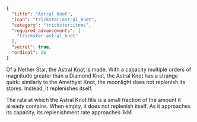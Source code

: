 ```json
{
  "title": "Astral Knot",
  "icon": "trickster:astral_knot",
  "category": "trickster:items",
  "required_advancements": [
    "trickster:astral_knot"
  ],
  "secret": true,
  "ordinal": 26
}
```

Of a Nether Star, the Astral [Knot](^trickster:items/knots) is made. 
With a capacity multiple orders of magnitude greater than a Diamond Knot, 
the Astral Knot has a strange quirk: similarly to the Amethyst Knot, 
the moonlight does not replenish its stores. Instead, it replenishes itself.


The rate at which the Astral Knot fills is a small fraction of the amount it already contains. 
When empty, it does not replenish itself. As it approaches its capacity, its replenishment rate approaches 1kM.
